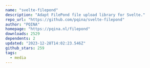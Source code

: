 ```yaml
---
name: "svelte-filepond"
description: "Adapt FilePond file upload library for Svelte."
repo_url: "https://github.com/pqina/svelte-filepond"
author: "PQINA"
homepage: "https://pqina.nl/filepond"
downloads: 2529
dependents: 2
updated: "2023-12-28T14:02:23.546Z"
github_stars: 259
tags: 
  - media
---
```

